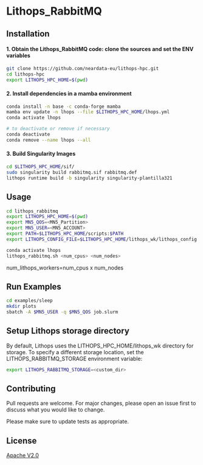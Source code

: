 # Lithops_RabbitMQ

## Installation
#### 1. Obtain the Lithops_RabbitMQ code: clone the sources and set the ENV variables
```bash
git clone https://github.com/neardata-eu/lithops-hpc.git
cd lithops-hpc
export LITHOPS_HPC_HOME=$(pwd)
```
#### 2. Install dependencies in a mamba environment
```bash
conda install -n base -c conda-forge mamba
mamba env update -n lhops --file $LITHOPS_HPC_HOME/lhops.yml
conda activate lhops

# to deactivate or remove if necessary
conda deactivate
conda remove --name lhops --all
```

#### 3. Build Singularity Images
```bash
cd $LITHOPS_HPC_HOME/sif/
sudo singularity build rabbitmq.sif rabbitmq.def
lithops runtime build -b singularity singularity-plantilla321
```

## Usage 
```bash
cd lithops_rabbitmq
export LITHOPS_HPC_HOME=$(pwd)
export MN5_QOS=<MN5_Partition>
export MN5_USER=<MN5_ACCOUNT>
export PATH=$LITHOPS_HPC_HOME/scripts:$PATH
export LITHOPS_CONFIG_FILE=$LITHOPS_HPC_HOME/lithops_wk/lithops_config

conda activate lhops
lithops_rabbitmq.sh <num_cpus> <num_nodes>
```
num_lithops_workers=num_cpus x num_nodes

## Run Examples
```bash
cd examples/sleep 
mkdir plots
sbatch -A $MN5_USER -q $MN5_QOS job.slurm
```

## Setup Lithops storage directory
By default, Lithops uses the LITHOPS_HPC_HOME/lithops_wk directory for storage. 
To specify a different storage location, set the LITHOPS_RABBITMQ_STORAGE environment variable:
```bash
export LITHOPS_RABBITMQ_STORAGE=<custom_dir>
```


## Contributing

Pull requests are welcome. For major changes, please open an issue first
to discuss what you would like to change.

Please make sure to update tests as appropriate.

## License

[Apache V2.0]( http://www.apache.org/licenses/LICENSE-2.0)
